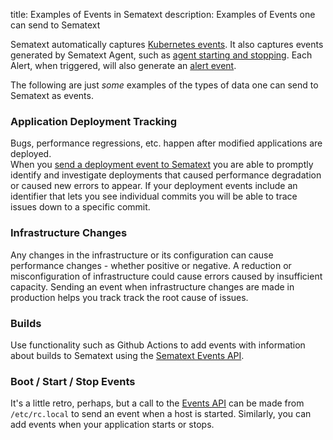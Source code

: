 title: Examples of Events in Sematext
description: Examples of Events one can send to Sematext
 
Sematext automatically captures [Kubernetes events](https://sematext.com/docs/integration/kubernetes/#kubernetes-events).  It also captures events generated by Sematext Agent, such as [agent starting and stopping](https://sematext.com/docs/agents/sematext-agent/starting-stopping/). Each Alert, when triggered, will also generate an [alert event](https://sematext.com/docs/alerts/alert-events/).

The following are just _some_ examples of the types of data one can send to Sematext as events.

### Application Deployment Tracking

Bugs, performance regressions, etc. happen after modified applications are deployed.  
When you [send a deployment event to Sematext](adding/#adding-events-via-api) you are able to promptly identify and investigate deployments that caused performance degradation
or caused new errors to appear.  If your deployment events include an identifier that lets you see individual commits you will be able to
trace issues down to a specific commit.

### Infrastructure Changes

Any changes in the infrastructure or its configuration can cause performance changes - whether positive or negative.   A reduction or misconfiguration of infrastructure could cause errors caused by insufficient capacity. Sending an event when infrastructure changes are made in production helps you track track the root cause of issues.

### Builds

Use functionality such as Github Actions to add events with information about builds to Sematext using the [Sematext Events API](adding/#adding-events-via-api).

### Boot / Start / Stop Events

It's a little retro, perhaps, but a call to the [Events API](adding/#adding-events-via-api) can be made from `/etc/rc.local` to send an event when a host is started.  Similarly, you can add events when your application starts or stops.
